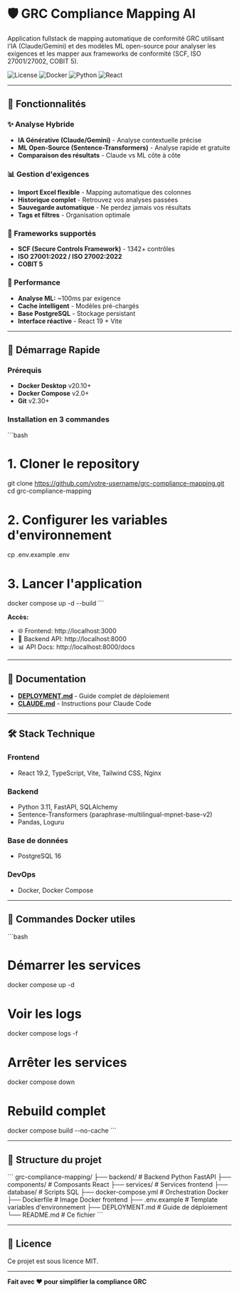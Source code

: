 # 🛡️ GRC Compliance Mapping AI

Application fullstack de mapping automatique de conformité GRC utilisant l'IA (Claude/Gemini) et des modèles ML open-source pour analyser les exigences et les mapper aux frameworks de conformité (SCF, ISO 27001/27002, COBIT 5).

![License](https://img.shields.io/badge/license-MIT-blue.svg)
![Docker](https://img.shields.io/badge/docker-ready-brightgreen.svg)
![Python](https://img.shields.io/badge/python-3.11-blue.svg)
![React](https://img.shields.io/badge/react-19.2-61dafb.svg)

---

## 🌟 Fonctionnalités

### ✨ Analyse Hybride
- **IA Générative (Claude/Gemini)** - Analyse contextuelle précise
- **ML Open-Source (Sentence-Transformers)** - Analyse rapide et gratuite
- **Comparaison des résultats** - Claude vs ML côte à côte

### 📊 Gestion d'exigences
- **Import Excel flexible** - Mapping automatique des colonnes
- **Historique complet** - Retrouvez vos analyses passées
- **Sauvegarde automatique** - Ne perdez jamais vos résultats
- **Tags et filtres** - Organisation optimale

### 🎯 Frameworks supportés
- **SCF (Secure Controls Framework)** - 1342+ contrôles
- **ISO 27001:2022 / ISO 27002:2022**
- **COBIT 5**

### 🚀 Performance
- **Analyse ML:** ~100ms par exigence
- **Cache intelligent** - Modèles pré-chargés
- **Base PostgreSQL** - Stockage persistant
- **Interface réactive** - React 19 + Vite

---

## 🚀 Démarrage Rapide

### Prérequis

- **Docker Desktop** v20.10+
- **Docker Compose** v2.0+
- **Git** v2.30+

### Installation en 3 commandes

\`\`\`bash
# 1. Cloner le repository
git clone https://github.com/votre-username/grc-compliance-mapping.git
cd grc-compliance-mapping

# 2. Configurer les variables d'environnement
cp .env.example .env

# 3. Lancer l'application
docker compose up -d --build
\`\`\`

**Accès:**
- 🌐 Frontend: http://localhost:3000
- 🔌 Backend API: http://localhost:8000
- 📊 API Docs: http://localhost:8000/docs

---

## 📖 Documentation

- **[DEPLOYMENT.md](DEPLOYMENT.md)** - Guide complet de déploiement
- **[CLAUDE.md](CLAUDE.md)** - Instructions pour Claude Code

---

## 🛠️ Stack Technique

### Frontend
- React 19.2, TypeScript, Vite, Tailwind CSS, Nginx

### Backend
- Python 3.11, FastAPI, SQLAlchemy
- Sentence-Transformers (paraphrase-multilingual-mpnet-base-v2)
- Pandas, Loguru

### Base de données
- PostgreSQL 16

### DevOps
- Docker, Docker Compose

---

## 🐳 Commandes Docker utiles

\`\`\`bash
# Démarrer les services
docker compose up -d

# Voir les logs
docker compose logs -f

# Arrêter les services
docker compose down

# Rebuild complet
docker compose build --no-cache
\`\`\`

---

## 📁 Structure du projet

\`\`\`
grc-compliance-mapping/
├── backend/                    # Backend Python FastAPI
├── components/                # Composants React
├── services/                  # Services frontend
├── database/                  # Scripts SQL
├── docker-compose.yml        # Orchestration Docker
├── Dockerfile                # Image Docker frontend
├── .env.example              # Template variables d'environnement
├── DEPLOYMENT.md             # Guide de déploiement
└── README.md                 # Ce fichier
\`\`\`

---

## 📜 Licence

Ce projet est sous licence MIT.

---

**Fait avec ❤️ pour simplifier la compliance GRC**

